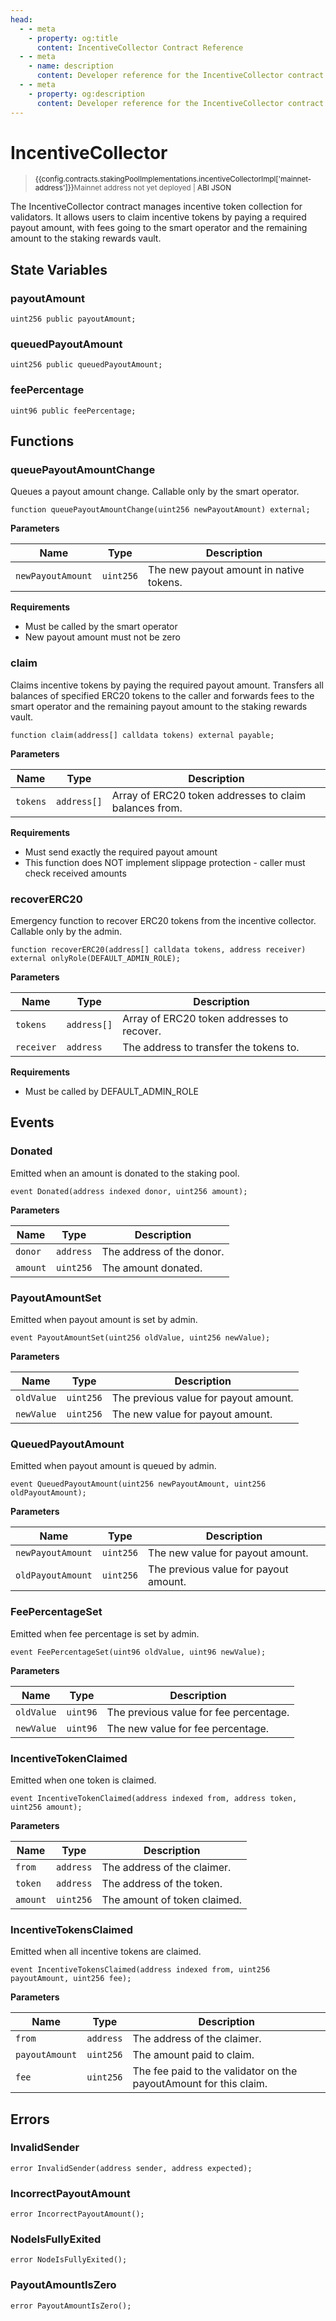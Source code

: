 ```yaml
---
head:
  - - meta
    - property: og:title
      content: IncentiveCollector Contract Reference
  - - meta
    - name: description
      content: Developer reference for the IncentiveCollector contract
  - - meta
    - property: og:description
      content: Developer reference for the IncentiveCollector contract
---
```


<script setup>
  import config from '@berachain/config/constants.json';
</script>

# IncentiveCollector

> <small><span v-if="config.contracts.stakingPoolImplementations.incentiveCollectorImpl['mainnet-address']"><a target="_blank" :href="config.mainnet.dapps.berascan.url + 'address/' + config.contracts.stakingPoolImplementations.incentiveCollectorImpl['mainnet-address']">{{config.contracts.stakingPoolImplementations.incentiveCollectorImpl['mainnet-address']}}</a></span><span v-else>Mainnet address not yet deployed</span><span v-if="config.contracts.stakingPoolImplementations.incentiveCollectorImpl.abi">&nbsp;|&nbsp;<a target="_blank" :href="config.contracts.stakingPoolImplementations.incentiveCollectorImpl.abi">ABI JSON</a></span></small>


The IncentiveCollector contract manages incentive token collection for validators. It allows users to claim incentive tokens by paying a required payout amount, with fees going to the smart operator and the remaining amount to the staking rewards vault.


## State Variables

### payoutAmount

```solidity
uint256 public payoutAmount;
```

### queuedPayoutAmount

```solidity
uint256 public queuedPayoutAmount;
```

### feePercentage

```solidity
uint96 public feePercentage;
```

## Functions

### queuePayoutAmountChange

Queues a payout amount change. Callable only by the smart operator.

```solidity
function queuePayoutAmountChange(uint256 newPayoutAmount) external;
```

**Parameters**

| Name              | Type      | Description                             |
| ----------------- | --------- | --------------------------------------- |
| `newPayoutAmount` | `uint256` | The new payout amount in native tokens. |

**Requirements**

- Must be called by the smart operator
- New payout amount must not be zero

### claim

Claims incentive tokens by paying the required payout amount. Transfers all balances of specified ERC20 tokens to the caller and forwards fees to the smart operator and the remaining payout amount to the staking rewards vault.

```solidity
function claim(address[] calldata tokens) external payable;
```

**Parameters**

| Name     | Type        | Description                                            |
| -------- | ----------- | ------------------------------------------------------ |
| `tokens` | `address[]` | Array of ERC20 token addresses to claim balances from. |

**Requirements**

- Must send exactly the required payout amount
- This function does NOT implement slippage protection - caller must check received amounts

### recoverERC20

Emergency function to recover ERC20 tokens from the incentive collector. Callable only by the admin.

```solidity
function recoverERC20(address[] calldata tokens, address receiver) external onlyRole(DEFAULT_ADMIN_ROLE);
```

**Parameters**

| Name       | Type        | Description                                |
| ---------- | ----------- | ------------------------------------------ |
| `tokens`   | `address[]` | Array of ERC20 token addresses to recover. |
| `receiver` | `address`   | The address to transfer the tokens to.     |

**Requirements**

- Must be called by DEFAULT_ADMIN_ROLE

## Events

### Donated

Emitted when an amount is donated to the staking pool.

```solidity
event Donated(address indexed donor, uint256 amount);
```

**Parameters**

| Name     | Type      | Description               |
| -------- | --------- | ------------------------- |
| `donor`  | `address` | The address of the donor. |
| `amount` | `uint256` | The amount donated.       |

### PayoutAmountSet

Emitted when payout amount is set by admin.

```solidity
event PayoutAmountSet(uint256 oldValue, uint256 newValue);
```

**Parameters**

| Name       | Type      | Description                           |
| ---------- | --------- | ------------------------------------- |
| `oldValue` | `uint256` | The previous value for payout amount. |
| `newValue` | `uint256` | The new value for payout amount.      |

### QueuedPayoutAmount

Emitted when payout amount is queued by admin.

```solidity
event QueuedPayoutAmount(uint256 newPayoutAmount, uint256 oldPayoutAmount);
```

**Parameters**

| Name              | Type      | Description                           |
| ----------------- | --------- | ------------------------------------- |
| `newPayoutAmount` | `uint256` | The new value for payout amount.      |
| `oldPayoutAmount` | `uint256` | The previous value for payout amount. |

### FeePercentageSet

Emitted when fee percentage is set by admin.

```solidity
event FeePercentageSet(uint96 oldValue, uint96 newValue);
```

**Parameters**

| Name       | Type     | Description                            |
| ---------- | -------- | -------------------------------------- |
| `oldValue` | `uint96` | The previous value for fee percentage. |
| `newValue` | `uint96` | The new value for fee percentage.      |

### IncentiveTokenClaimed

Emitted when one token is claimed.

```solidity
event IncentiveTokenClaimed(address indexed from, address token, uint256 amount);
```

**Parameters**

| Name     | Type      | Description                  |
| -------- | --------- | ---------------------------- |
| `from`   | `address` | The address of the claimer.  |
| `token`  | `address` | The address of the token.    |
| `amount` | `uint256` | The amount of token claimed. |

### IncentiveTokensClaimed

Emitted when all incentive tokens are claimed.

```solidity
event IncentiveTokensClaimed(address indexed from, uint256 payoutAmount, uint256 fee);
```

**Parameters**

| Name           | Type      | Description                                                       |
| -------------- | --------- | ----------------------------------------------------------------- |
| `from`         | `address` | The address of the claimer.                                       |
| `payoutAmount` | `uint256` | The amount paid to claim.                                         |
| `fee`          | `uint256` | The fee paid to the validator on the payoutAmount for this claim. |

## Errors

### InvalidSender

```solidity
error InvalidSender(address sender, address expected);
```

### IncorrectPayoutAmount

```solidity
error IncorrectPayoutAmount();
```

### NodeIsFullyExited

```solidity
error NodeIsFullyExited();
```

### PayoutAmountIsZero

```solidity
error PayoutAmountIsZero();
```
